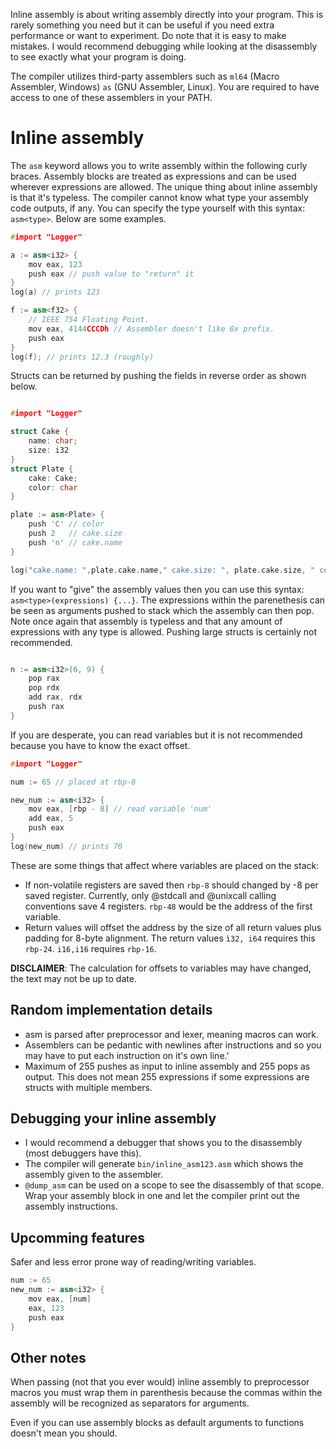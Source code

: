 Inline assembly is about writing assembly directly into your program. This is rarely something you need
but it can be useful if you need extra performance or want to experiment. Do note that it is easy to make mistakes. I would recommend debugging while looking at the disassembly to see exactly what your program is doing.

The compiler utilizes third-party assemblers such as `ml64` (Macro Assembler, Windows) `as` (GNU Assembler, Linux). You are required to have access to one of these assemblers in your PATH.

# Inline assembly
The `asm` keyword allows you to write assembly within the following curly braces. Assembly blocks are treated as expressions and can be used wherever expressions are allowed. The unique thing about inline assembly is that it's typeless. The compiler cannot know what type your assembly code outputs, if any. You can specify the type yourself with this syntax: `asm<type>`. Below are some examples.
```c++
#import "Logger"

a := asm<i32> {
    mov eax, 123
    push eax // push value to "return" it
}
log(a) // prints 123

f := asm<f32> {
    // IEEE 754 Floating Point.
    mov eax, 4144CCCDh // Assembler doesn't like 0x prefix.
    push eax
}
log(f); // prints 12.3 (roughly)
```

Structs can be returned by pushing the fields in reverse order as shown below.
```c++

#import "Logger"

struct Cake {
    name: char;
    size: i32
}
struct Plate {
    cake: Cake;
    color: char
}

plate := asm<Plate> {
    push 'C' // color
    push 2   // cake.size
    push 'n' // cake.name
}

log("cake.name: ",plate.cake.name," cake.size: ", plate.cake.size, " color: ", plate.color)
```

If you want to "give" the assembly values then you can use this syntax: `asm<type>(expressions) {...}`. The expressions within the parenethesis can be seen as arguments pushed to stack which the assembly can then pop. Note once again that assembly is typeless and that any amount of expressions with any type is allowed. Pushing large structs is certainly not recommended.
```c++

n := asm<i32>(6, 9) {
    pop rax
    pop rdx
    add rax, rdx
    push rax
}

```

If you are desperate, you can read variables but it is not recommended because you have to know the exact offset.

```c++
#import "Logger"

num := 65 // placed at rbp-8

new_num := asm<i32> {
    mov eax, [rbp - 8] // read variable 'num'
    add eax, 5
    push eax
}
log(new_num) // prints 70
```
These are some things that affect where variables are placed on the stack:
- If non-volatile registers are saved then `rbp-8` should changed by -8 per saved register. Currently, only @stdcall and @unixcall calling conventions save 4 registers. `rbp-48` would be the address of the first variable.
- Return values will offset the address by the size of all return values plus padding for 8-byte alignment. The return values `ì32, i64` requires this `rbp-24`. `i16,i16` requires `rbp-16`.

**DISCLAIMER**: The calculation for offsets to variables may have changed, the text may not be up to date.


## Random implementation details
- asm is parsed after preprocessor and lexer, meaning macros can work.
- Assemblers can be pedantic with newlines after instructions and so you may have to put each instruction on it's own line.'
- Maximum of 255 pushes as input to inline assembly and 255 pops as output. This does not mean 255 expressions if some expressions are structs with multiple members.

## Debugging your inline assembly
- I would recommend a debugger that shows you to the disassembly (most debuggers have this).
- The compiler will generate `bin/inline_asm123.asm` which shows the assembly given to the assembler.
- `@dump_asm` can be used on a scope to see the disassembly of that scope. Wrap your assembly block in one and let the compiler print out the assembly instructions.

## Upcomming features
Safer and less error prone way of reading/writing variables.
```c++
num := 65
new_num := asm<i32> {
    mov eax, [num]
    eax, 123
    push eax
}
```

## Other notes
When passing (not that you ever would) inline assembly to preprocessor macros you must wrap them in parenthesis because the commas within the assembly will be recognized as separators for arguments.

Even if you can use assembly blocks as default arguments to functions doesn't mean you should.